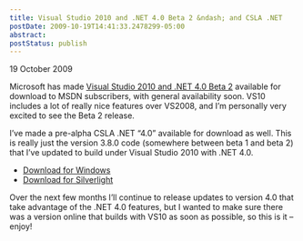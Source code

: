 ```yaml
---
title: Visual Studio 2010 and .NET 4.0 Beta 2 &ndash; and CSLA .NET
postDate: 2009-10-19T14:41:33.2478299-05:00
abstract: 
postStatus: publish
---
```

19 October 2009

Microsoft has made [Visual Studio 2010 and .NET 4.0 Beta 2](http://msdn.microsoft.com/en-us/vstudio/dd582936.aspx) available for download to MSDN subscribers, with general availability soon. VS10 includes a lot of really nice features over VS2008, and I’m personally very excited to see the Beta 2 release.

I’ve made a pre-alpha CSLA .NET “4.0” available for download as well. This is really just the version 3.8.0 code (somewhere between beta 1 and beta 2) that I’ve updated to build under Visual Studio 2010 with .NET 4.0.

- [Download for Windows](http://www.lhotka.net/cslanet/download.aspx)
- [Download for Silverlight](http://www.lhotka.net/cslalight/download.aspx)


Over the next few months I’ll continue to release updates to version 4.0 that take advantage of the .NET 4.0 features, but I wanted to make sure there was a version online that builds with VS10 as soon as possible, so this is it – enjoy!
